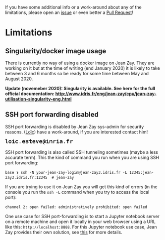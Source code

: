If you have some additional info or a work-around about any of the limitations,
please open an [issue](https://github.com/jean-zay-users/jean-zay-doc/issues/new) or even better
a [Pull Request](https://github.com/jean-zay-users/jean-zay-doc/compare)!

# Limitations

## Singularity/docker image usage

There is currently no way of using a docker image on Jean Zay. They are working
on it but at the time of writing (end January 2020) it is likely to take
between 3 and 6 months so be ready for some time between May and August 2020.

**Update (novemeber 2020): Singularity is available. See here for the full
official documentation:
http://www.idris.fr/eng/jean-zay/cpu/jean-zay-utilisation-singularity-eng.html**

## SSH port forwarding disabled

SSH port forwarding is disabled by Jean Zay sys-admin for security reasons.
([Loïc](https://github.com/lesteve)) have a work-around, if you are interested
contact him!

<img src="../img/ssh-port-forwarding-info.jpg"/>

SSH port forwarding is also called SSH tunneling sometimes (maybe a less accurate term). This
the kind of command you run when you are using SSH port forwarding:
```
base ❯ ssh -N your-jean-zay-login@jean-zay3.idris.fr -L 12345:jean-zay3.idris.fr:12345  # jean-zay
```

If you are trying to use it on Jean Zay you will get this kind of errors (in
the console you run the `ssh -L` command when you try to access the local port):
```
channel 2: open failed: administratively prohibited: open failed
```

One use case for SSH port-forwarding is to start a Jupyter notebook server on a
remote machine and open it locally in your web browser using a URL like this:
`http://localhost:8888`. For this Jupyter notebook use case, Jean Zay provides
their own solution, see
[this](http://www.idris.fr/eng/jean-zay/pre-post/jean-zay-jupyter-notebook-eng.html)
for more details.
